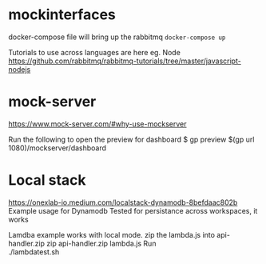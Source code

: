 # mockinterfaces
docker-compose file will bring up the rabbitmq
`docker-compose up`

Tutorials to use across languages are here eg. Node
https://github.com/rabbitmq/rabbitmq-tutorials/tree/master/javascript-nodejs

# mock-server
https://www.mock-server.com/#why-use-mockserver

Run the following to open the preview for dashboard
$ gp preview $(gp url 1080)/mockserver/dashboard

# Local stack
https://onexlab-io.medium.com/localstack-dynamodb-8befdaac802b
Example usage for Dynamodb
Tested for persistance across workspaces, it works

Lamdba example works with local mode. zip the lambda.js into api-handler.zip
zip api-handler.zip lambda.js 
Run  
./lambdatest.sh 

